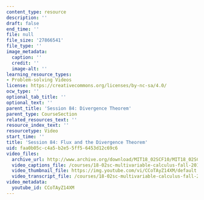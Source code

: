 ```yaml
---
content_type: resource
description: ''
draft: false
end_time: ''
file: null
file_size: '27866541'
file_type: ''
image_metadata:
  caption: ''
  credit: ''
  image-alt: ''
learning_resource_types:
- Problem-solving Videos
license: https://creativecommons.org/licenses/by-nc-sa/4.0/
ocw_type: ''
optional_tab_title: ''
optional_text: ''
parent_title: 'Session 84: Divergence Theorem'
parent_type: CourseSection
related_resources_text: ''
resource_index_text: ''
resourcetype: Video
start_time: ''
title: 'Session 84: Flux and the Divergence Theorem'
uid: faa0b05c-c4a5-b2e5-5ff5-6453d12c69c6
video_files:
  archive_url: http://www.archive.org/download/MIT18_02SCF10/MIT18_02SCF10Rec_60_300k.mp4
  video_captions_file: /courses/18-02sc-multivariable-calculus-fall-2010/78c777bec50c5543869c26bf10fe0a44_CCoTAyZ14XM.vtt
  video_thumbnail_file: https://img.youtube.com/vi/CCoTAyZ14XM/default.jpg
  video_transcript_file: /courses/18-02sc-multivariable-calculus-fall-2010/c60369bb69f440d1de0c802e14236e36_CCoTAyZ14XM.pdf
video_metadata:
  youtube_id: CCoTAyZ14XM
---
```

